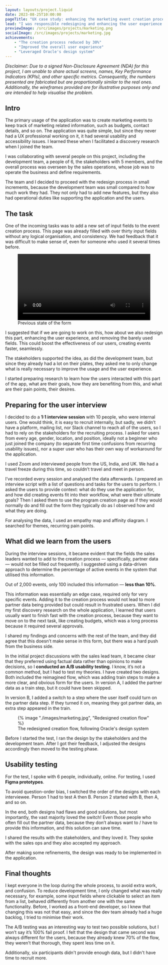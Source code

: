```yaml
---
layout: layouts/project.liquid
date: 2023-08-25T10:00:00
pageTitle: "UX case study: enhancing the marketing event creation process"
lead: "I was responsible redesigning and enhancing the user experience of an internal CRM tool mainly used by marketing people, but there were several sales, and other users from different organisations as well. The number of active users was over 3000."
previewImage: /src/images/projects/marketing.png
socialImage: /src/images/projects/marketing.jpg
achievements:
    - "The creation process reduced by 30%"
    - "Improved the overall user experience"
    - "Leveraged Oracle's design system"
---
```


_Disclaimer: Due to a signed Non-Disclosure Agreement (NDA) for this project, I am unable to share actual screens, names, Key Performance Indicators (KPIs), and other specific metrics. Consequently, the numbers presented are fabricated but are proportionally similar to the real ones. Additionally, the wireframes provided are for illustrative purposes only and are intended to help visualise the problem._

## Intro

The primary usage of the application was to create marketing events to keep track of marketing related information, such as budgets, contact details, and so on. The application was quite simple, but since they never had a UX professional working on it, it had several usability and accessibility issues. I learned these when I facilitated a discovery research when I joined the team.

I was collaborating with several people on this project, including the development team, a people of 6, the stakeholders with 5 members, and the overall process was overseen by the sales operations, whose job was to operate the business and define requirements.

The team and I decided to proceed with the redesign process in small increments, because the development team was small compared to how much work they had. They not only had to add new features, but they also had operational duties like supporting the application and the users. 

## The task

One of the incoming tasks was to add a new set of input fields to the event creation process. This page was already filled with over thirty input fields without any logical organisation, and consistency. We had feedback that it was difficult to make sense of, even for someone who used it several times before.

<figure>
    <video src="/src/videos/marketing_before.mp4" width="100%" controls></video>
    <figcaption>Previous state of the form</figcaption>
</figure>

I suggested that if we are going to work on this, how about we also redesign this part, enhancing the user experience, and removing the barely used fields. This could boost the effectiveness of our users, creating events faster, seamlessly. 

The stakeholders supported the idea, as did the development team, but since they already had a lot on their plates, they asked me to only change what is really necessary to improve the usage and the user experience. 

I started preparing research to learn how the users interacted with this part of the app, what are their goals, how they are benefiting from this, and what are their pain points, their desires. 

## Preparing for the user interview

I  decided to do a **1:1 interview session** with 10 people, who were internal users. One would think, it is easy to recruit internally, but sadly, we didn’t have a platform, mailing list, nor Slack channel to reach all of the users, so I had to rely on the stakeholders for the recruiting process. I asked for users from every age, gender, location, and position, ideally not a beginner who just joined the company (to separate first time confusions from recurring usability issues), nor a super user who has their own way of workaround for the application.

I used Zoom and interviewed people from the US, India, and UK. We had a travel freeze during this time, so couldn’t travel and meet in person.

I’ve recorded every session and analysed the data afterwards. I prepared an interview script with a list of questions and tasks for the users to perform. I asked the users to provide context: what do they use the application for, and how did creating events fit into their workflow, what were their ultimate goals? Then I asked them to use the program creation page as if they would normally do and fill out the form they typically do as I observed how and what they are doing.

For analysing the data, I used an empathy map and affinity diagram. I searched for themes, recurring pain points.

## What did we learn from the users

During the interview sessions, it became evident that the fields the sales leaders wanted to add to the creation process — specifically, partner data — would not be filled out frequently. I suggested using a data-driven approach to determine the percentage of active events in the system that utilised this information.

Out of 2,000 events, only 100 included this information — **less than 10%**.

This information was essentially an edge case, required only for very specific events. Adding it to the creation process would not lead to more partner data being provided but could result in frustrated users. When I did my first discovery research on the whole application, I learned that users usually want to finish fast with the creation process, because they want to move on to the next task, like creating budgets, which was a long process because it required several approvals.

I shared my findings and concerns with the rest of the team, and they did agree that this doesn’t make sense in this form, but there was a hard push from the business side.

In the initial project discussions with the sales lead team, it became clear that they preferred using factual data rather than opinions to make decisions, so I **conducted an A/B usability testing**. I know, it’s not a common method, but I had to test my theories. I have created two designs. Both included the reimagined flow, which was adding train steps to make a more clear, and obvious form for the users. In version A, I added the partner data as a train step, but it could have been skipped.

In version B, I added a switch to a step where the user itself could turn on the partner data step. If they turned it on, meaning they got partner data, an extra step appeared in the train.

<figure>
    {% image "./images/marketing.jpg", "Redesigned creation flow" %}
    <figcaption>The redesigned creation flow, following Oracle's design system</figcaption>
</figure>

Before I started the test, I ran the design by the stakeholders and the development team. After I got their feedback, I adjusted the designs accordingly then moved to the testing phase.

## Usability testing

For the test, I spoke with 6 people, individually, online. For testing, I used **Figma prototypes**.

To avoid question-order bias, I switched the order of the designs with each interviewee. Person 1 had to test A then B. Person 2 started with B, then A, and so on.

In the end, both designs had flaws and good solutions, but most importantly, the vast majority loved the switch! Even those people who often fill out the partner data, because they don’t always want to / have to provide this information, and this solution can save time.

I shared the results with the stakeholders, and they loved it. They spoke with the sales ops and they also accepted my approach.

After making some refinements, the design was ready to be implemented in the application.

## Final thoughts

I kept everyone in the loop during the whole process, to avoid extra work, and confusion. To reduce development time, I only changed what was really necessary, for example, some input fields where clickable to select an item from a list, behaved differently from another one with the same functionality. Before, I worked as a front-end developer, so I knew that changing this was not that easy, and since the dev team already had a huge backlog, I tried to minimise their work.

The A/B testing was an interesting way to test two possible solutions, but I won’t say it’s 100% fail proof. I felt that the design that came second was always different for the users, because they already knew 70% of the flow, they weren’t that thorough, they spent less time on it.

Additionally, six participants didn't provide enough data, but I didn't have time to recruit more.
